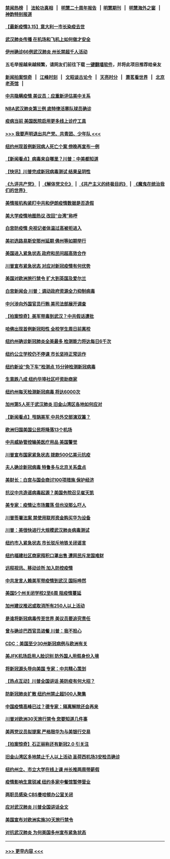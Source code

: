 #### [禁闻热榜](热点新闻.md?=0)  &nbsp;&nbsp;|&nbsp;&nbsp; [法轮功真相](https://github.com/gfw-breaker/truth/blob/master/README.md?=0) &nbsp;&nbsp;|&nbsp;&nbsp; [明慧二十周年报告](https://github.com/gfw-breaker/mh-reports/blob/master/README.md?=0) &nbsp;&nbsp;|&nbsp;&nbsp;[明慧期刊](https://github.com/gfw-breaker/mh-qikan) &nbsp;&nbsp;|&nbsp;&nbsp; [明慧海外之窗](https://github.com/gfw-breaker/mh-news/blob/master/README.md?=0) &nbsp;&nbsp;|&nbsp;&nbsp; [神韵特别报道](https://github.com/gfw-breaker/mh-news/blob/master/shenyun.md?=0)
#### [【最新疫情3.15】意大利一市长染疫去世](../pages/nsc412/n11940988.md?t=03151831) 
#### [武汉肺炎传播 在机场和飞机上如何做才安全](../pages/nsc412/n11928171.md?t=03151831) 
#### [伊州确诊66例武汉肺炎 州长禁超千人活动](../pages/nsc412/n11941564.md?t=03151831) 
#### 五毛举报越来越频繁，请网友们前往下载 [一键翻墙软件](https://github.com/gfw-breaker/ssr-accounts)，并将此项目推荐给亲友
#### [新闻拍案惊奇](https://github.com/gfw-breaker/banned-news/blob/master/pages/link4.md) &nbsp;&nbsp;|&nbsp;&nbsp; [江峰时刻](https://github.com/gfw-breaker/banned-news/blob/master/pages/link4.md) &nbsp;&nbsp;|&nbsp;&nbsp; [文昭谈古论今](https://github.com/gfw-breaker/banned-news/blob/master/pages/link4.md) &nbsp;&nbsp;|&nbsp;&nbsp; [天亮时分](https://github.com/gfw-breaker/banned-news/blob/master/pages/link4.md) &nbsp;&nbsp;|&nbsp;&nbsp; [萧茗看世界](https://github.com/gfw-breaker/banned-news/blob/master/pages/link4.md) &nbsp;&nbsp;|&nbsp;&nbsp; [北京老茶馆](https://github.com/gfw-breaker/banned-news/blob/master/pages/link4.md) &nbsp;&nbsp;|&nbsp;&nbsp; 
#### [中共隐瞒疫情 美议员：应重新评估美中关系](../pages/nsc412/n11941407.md?t=03151831) 
#### [NBA武汉肺炎第三例 底特律活塞队球员确诊](../pages/nsc412/n11941282.md?t=03151831) 
#### [疫病当前 美国医院启用更多线上诊疗工具](../pages/nsc412/n11941300.md?t=03151831) 
#### [>>> 我要声明退出共产党、共青团、少年队 <<<](https://github.com/begood0513/goodnews/blob/master/quit/letter.md) 
#### [纽约州现首例新冠病人死亡个案  傍晚再宣布一例](../pages/nsc412/n11941340.md?t=03151831) 
#### [【新闻看点】病毒来自哪里？川普：中美都知道](../pages/nsc412/n11940769.md?t=03151831) 
#### [【快讯】川普完成新冠病毒测试 结果呈阴性](../pages/nsc412/n11941045.md?t=03151831) 
#### [《九评共产党》](https://github.com/begood0513/9ping.md/blob/master/README.md) &nbsp;|&nbsp; [《解体党文化》](../../../../jtdwh.md/blob/master/README.md)  &nbsp;|&nbsp; [《共产主义的终极目的》](../../../../gczydzjmd.md/blob/master/README.md) &nbsp;|&nbsp; [《魔鬼在统治我们的世界》](../../../../mgztzwmdsj.md/blob/master/README.md) 
#### [美情报机构紧盯中共和伊朗疫情数据是否造假](../pages/nsc412/n11940875.md?t=03151831) 
#### [美大学疫情地图热议 改回“台湾”称呼](../pages/nsc412/n11940365.md?t=03151831) 
#### [白宫防疫情 央视记者体温过高被拒进入](../pages/nsc412/n11940841.md?t=03151831) 
#### [美初选路易斯安那州延期 佛州等如期举行](../pages/nsc412/n11940614.md?t=03151831) 
#### [美国进入紧急状态 政府和民间超高效合作](../pages/nsc412/n11940720.md?t=03151831) 
#### [川普宣布紧急状态 对应对新冠疫情有何优势](../pages/nsc412/n11940632.md?t=03151831) 
#### [美国对欧洲旅行禁令 扩大到英国及爱尔兰](../pages/nsc412/n11940647.md?t=03151831) 
#### [白宫新闻会 川普：调动政府资源全力抑制病毒](../pages/nsc412/n11940558.md?t=03151831) 
#### [中兴涉向外国官员行贿 美司法部展开调查](../pages/nsc412/n11940378.md?t=03151831) 
#### [【拍案惊奇】美军带毒到武汉？中共假话遭批](../pages/nsc412/n11939240.md?t=03151831) 
#### [哈佛出现首例新冠阳性  全校学生周日前离校](../pages/nsc412/n11939759.md?t=03151831) 
#### [纽约州确诊新冠肺炎全美最多  检测能力将达每日6千次](../pages/nsc412/n11939581.md?t=03151831) 
#### [纽约公立学校仍不停课 市长坚持正常运作](../pages/nsc412/n11939557.md?t=03151831) 
#### [纽约新设“免下车”检测点  15分钟检测新冠病毒](../pages/nsc412/n11939513.md?t=03151831) 
#### [生意跌八成  纽约华埠社区吁资助商家](../pages/nsc412/n11939562.md?t=03151831) 
#### [纽约州每天检测新冠病毒  将达6000次](../pages/nsc412/n11939510.md?t=03151831) 
#### [加州第5人死于武汉肺炎 旧金山湾区各地如何应对](../pages/nsc412/n11939263.md?t=03151831) 
#### [【新闻看点】甩锅美军 中共外交部演双簧？](../pages/nsc412/n11938828.md?t=03151831) 
#### [欧洲归国美国公民将降落13个机场](../pages/nsc412/n11939026.md?t=03151831) 
#### [中共威胁管控输美医疗用品 美国警觉](../pages/nsc412/n11938602.md?t=03151831) 
#### [川普宣布国家紧急状态 拨款500亿美元抗疫](../pages/nsc412/n11939032.md?t=03151831) 
#### [夫人确诊新冠病毒 特鲁多与北京关系盘点](../pages/nsc412/n11938748.md?t=03151831) 
#### [美财长：白宫与国会商讨100项措施 保护经济](../pages/nsc412/n11938829.md?t=03151831) 
#### [抗议中共造谣病毒起源？美国务院召见崔天凯](../pages/nsc412/n11938747.md?t=03151831) 
#### [美专家：疫情让市场震荡 但也没那么吓人](../pages/nsc412/n11938573.md?t=03151831) 
#### [川普签署法案 禁使用联邦资金购买华为设备](../pages/nsc412/n11938279.md?t=03151831) 
#### [川普：美很快进行大规模武汉肺炎病毒测试](../pages/nsc412/n11938523.md?t=03151831) 
#### [纽约市入紧急状态  市长驳斥地铁关闭谣言](../pages/nsc412/n11937384.md?t=03151831) 
#### [纽约福建社区商家囤积口罩出售 遭网民斥发国难财](../pages/nsc412/n11937354.md?t=03151831) 
#### [远程视讯、移动诊所  加入防控疫情](../pages/nsc412/n11937370.md?t=03151831) 
#### [中共发言人赖美军带疫情到武汉 国际哗然](../pages/nsc412/n11936484.md?t=03151831) 
#### [美国5个州关闭学校2至6周 阻疫情蔓延](../pages/nsc412/n11937190.md?t=03151831) 
#### [加州建议推迟或取消所有250人以上活动](../pages/nsc412/n11937373.md?t=03151831) 
#### [是谁将新冠病毒传至世界 美议员要追究责任](../pages/nsc412/n11936827.md?t=03151831) 
#### [曾与确诊巴西官员进餐 川普：我不担心](../pages/nsc412/n11936958.md?t=03151831) 
#### [CDC：美国至少30州新冠病例与欧洲有关](../pages/nsc412/n11936623.md?t=03151831) 
#### [美JFK机场启用人脸识别 防外国人用假身份入境](../pages/nsc412/n11936511.md?t=03151831) 
#### [将新冠源头导向美国 专家：中共精心策划](../pages/nsc412/n11936432.md?t=03151831) 
#### [【热点互动】川普全国讲话 美防疫有何大招？](../pages/nsc412/n11936288.md?t=03151831) 
#### [防新冠肺炎扩散 纽约州禁止超500人聚集](../pages/nsc412/n11936400.md?t=03151831) 
#### [中国疫情高峰已过？德专家：隔离解除还会再来](../pages/nsc412/n11935994.md?t=03151831) 
#### [川普对欧洲30天旅行禁令 您要知道几件事](../pages/nsc412/n11935870.md?t=03151831) 
#### [美两党议员拟提案 严格限华为与美银行交易](../pages/nsc412/n11935733.md?t=03151831) 
#### [【拍案惊奇】石正丽称还有新冠2.0 引关注](../pages/nsc412/n11934119.md?t=03151831) 
#### [旧金山湾区多地禁止千人以上活动  圣荷西机场3安检员确诊](../pages/nsc412/n11934646.md?t=03151831) 
#### [纽约州立、市立大学在线上课 州长推两周带薪假](../pages/nsc412/n11934353.md?t=03151831) 
#### [疫情影响生意锐减  纽约多家中餐馆暂停营业](../pages/nsc412/n11934327.md?t=03151831) 
#### [两职员感染  CBS曼哈顿办公室关闭](../pages/nsc412/n11934324.md?t=03151831) 
#### [应对武汉肺炎 川普全国讲话全文](../pages/nsc412/n11934150.md?t=03151831) 
#### [美国宣布对欧洲实施30天旅行禁令](../pages/nsc412/n11933815.md?t=03151831) 
#### [对抗武汉肺炎 为何美国多州宣布紧急状态](../pages/nsc412/n11933167.md?t=03151831) 

----
#### [ >>> 更早内容 <<< ](../indexes/nsc412-earlier.md)

